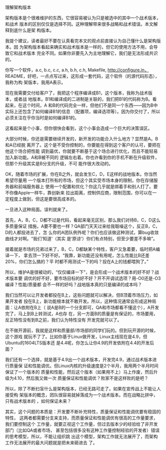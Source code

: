     
理解架构版本

架构版本是个很难维护的东西，它很容易被认为只是被选中的其中一个战术版本，和战术
版本的区别仅仅是选择不同。这种理解带来很多战略和战术错误。本文解释到底什么是架
构版本。

我提个建议，读者最好不要在认真看完本文的观点前直接认为自己懂什么是架构版本。因
为架构版本看起来确实和战术版本是一样的，但它的使用方法不用，会导致它和战术版本
完全不同。如果你非要先入为主地理解它，我们是无法形成共识的。

你写一个软件，a.c, b.c, c.c, a.h, b.h, c.h, Makefile, http://configure.in，
README，好吧，一点点写过来，这形成一套代码，这个软件（的源代码形态），我称为构
架版本，我用A表示。

现在我需要交付给客户了，我把这个程序编译成B1，这个版本，我称为战术版本，或者战
地版本。B1和编译成的二进制是关联的，我们把B1的代码称为B。看起来，在这个时间，A
和B的代码完全一样，但他们不是同一个东西——因为B中实际上还包含了如何编译B1的信息
（配置项，编译选项等）。因为你交付了，所以必须关注在乎你当时是如何编译B1的。

这看起来是个小事，但你很快会看到，这个小事会造成一个巨大的决策误区。

大部分时候，你还是需要继续开发的，新开发的功能合入什么地方？显然是A。B和A已经脱
离开了。这个是不受你控制的，你要能在得到这个客户的认可，要把在他这个场合把性能
调到最优，你就要不断基于这个场合进行优化，而且不能轻易加入新功能。A和B被不同的
逻辑左右着。你也许看到你的手机不断在升级软件，但那个升级其实是B分支的升级，不可
能作很大改动的。

OK，随着市场的扩展，你在B之外，就会发生C，D，E这样的战地版本。你当然希望尽量用
一个版本打所有的市场，但这个其实受市场本身的限制，你在存储服务器和前端服务器上
使用一个配置和优化？你这几乎就是绑着手和别人打了。要不你像Apple一样牛，靠创新来
拉出距离，控制供应商，限制范围，你可以在一定程度上做到，但这是要很高成本的。

一旦进入这种局面。误判就来了。

首先，A，B，C，D都不过是代码，看起来毫无区别，那么我们对待B，C，D这么多质量保证
措施，A要不要也一样？QA部门天天过来给我聒噪这个，反正B，C，D的人都投进去了，怎
么你的A团队例外呢？你们也应该做这种测试，算bug收敛曲线才对啊。“我们‘知道’（其实
是‘原谅’）你们有点特别，但至少要差不多嘛”。

接着就是市场的兄弟过来了，B，C，D都缺某个特性，客户又急着要，临时把A编译一下，
拿去顶一下好不好。“我靠，新功能还没有用呢，怎么性能比B还差20%，你们怎么搞的？平
时都不用测试一下的吗？投在A上的钱都喂狗了。”

所以，维护A是很被动的，“仅仅编译一下”，是会形成一个战术版本的好不好？战术版本要
调优的好不好，要市场目标的好不好？开不开调试选项？用-O0还是-O3编译？性能/质量都
会不一样的好吗？战地版本真的只是编译的成本吗？

我们当然可以让开发者都投在B上，这些问题就可以解决，但B顶着市场压力，如果开发者
投在B上，新功能根本就不敢开发。所以，这种情况通常会形成这种局面：让A依附在B上（
说A是B的一个分支即可，QA和市场都看不懂这个），A开发完了，马上到B上转测试，A也存
在，另一方面B的质量是有保证的，市场要用，反正特性没有到B之前，我们认为特性没有
开发完就可以了。

在不做开源前，我就是这样和质量部/市场部的同学们玩的。但到玩开源的时候，这个游戏
就玩不了了。比如你基于Linux做开发，Linux主线现在是4.9，但Ubuntu的1604LTS版本还
是4.4呢，你怎么让你4.9的开发依附在4.4的开发后面？

我们还有一个选择，就是基于4.9出一个战术版本，开发完4.9，通过战术版本进行质量保
证和性能调优。但Linux内核的升级速度是2个半月，我用两个半月时间保证了一个版本的
质量和性能，然后这个版本（如果用不上）马上作废，然后升级为4.10，然后我又做一次
质量保证和性能调优？败家不是这样败的是吧？

所以，除了不断扫盲什么是架构版本，已经无路可走了。如果在宣传战上不能让人接受构
架版本的概念，团队很容易就掉落成为一个战术版本。而在战略比拼中，只有战术版本的
，如何保证未来？

其实，这个问题的本质是：开发要不断补充特性，质量保证和性能调优要有稳固的特性，
这两者都需要分支来支持，而质量保证和性能调优有很高的工作量要求，我们要控制这个
工作量，就要正视这个工作量，但过去版本少的经验给了非开发部门（比如QA或者市场，
甚至包括很多没有这种工作量控制经验的开发者）错误的思考模型，所以，不能让组织跳
出这个模型，架构工作就无法展开了，而架构工作无法展开的最大问题就是把未来砸进去
了。
